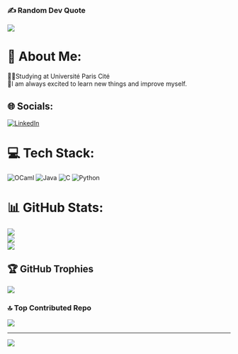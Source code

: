 ### ✍️ Random Dev Quote
![](https://quotes-github-readme.vercel.app/api?type=horizontal&theme=tokyonight)

# 💫 About Me:
🧑‍🎓Studying at Université Paris Cité<br>📖I am always excited to learn new things and improve myself.

## 🌐 Socials:
[![LinkedIn](https://img.shields.io/badge/LinkedIn-%230077B5.svg?logo=linkedin&logoColor=white)](https://linkedin.com/in/lin-leo-kai) 

# 💻 Tech Stack:
![OCaml](https://img.shields.io/badge/OCaml-%23E98407.svg?style=for-the-badge&logo=ocaml&logoColor=white) ![Java](https://img.shields.io/badge/java-%23ED8B00.svg?style=for-the-badge&logo=openjdk&logoColor=white) ![C](https://img.shields.io/badge/c-%2300599C.svg?style=for-the-badge&logo=c&logoColor=white) ![Python](https://img.shields.io/badge/python-3670A0?style=for-the-badge&logo=python&logoColor=ffdd54)

# 📊 GitHub Stats:
![](https://github-readme-stats.vercel.app/api?username=FUJIZZ&theme=one_dark_pro&hide_border=false&include_all_commits=true&count_private=false)<br/>
![](https://github-readme-streak-stats.herokuapp.com/?user=FUJIZZ&theme=one_dark_pro&hide_border=false)<br/>
![](https://github-readme-stats.vercel.app/api/top-langs/?username=FUJIZZ&theme=one_dark_pro&hide_border=false&include_all_commits=true&count_private=false&layout=compact)

## 🏆 GitHub Trophies
![](https://github-profile-trophy.vercel.app/?username=FUJIZZ&theme=one_dark_pro&no-frame=false&no-bg=true&margin-w=4)

### 🔝 Top Contributed Repo
![](https://github-contributor-stats.vercel.app/api?username=FUJIZZ&limit=5&theme=one_dark_pro&combine_all_yearly_contributions=true)

---
[![](https://visitcount.itsvg.in/api?id=FUJIZZ&icon=0&color=4)](https://visitcount.itsvg.in)
